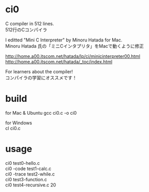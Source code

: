 # ci0

C compiler in 512 lines.  
512行のCコンパイラ  

I editted "Mini C Interpreter" by Minoru Hatada for Mac.  
Minoru Hatada 氏の「ミニCインタプリタ」をMacで動くように修正  

http://home.a00.itscom.net/hatada/lp/ci/minicinterpreter00.html  
http://home.a00.itscom.net/hatada/_toc/index.html  

For learners about the compiler!  
コンパイラの学習にオススメです！  

# build

for Mac & Ubuntu
gcc ci0.c -o ci0

for Windows  
cl ci0.c

# usage

ci0 test0-hello.c  
ci0 -code test1-calc.c  
ci0 -trace test2-while.c  
ci0 test3-function.c  
ci0 test4-recursive.c 20  
